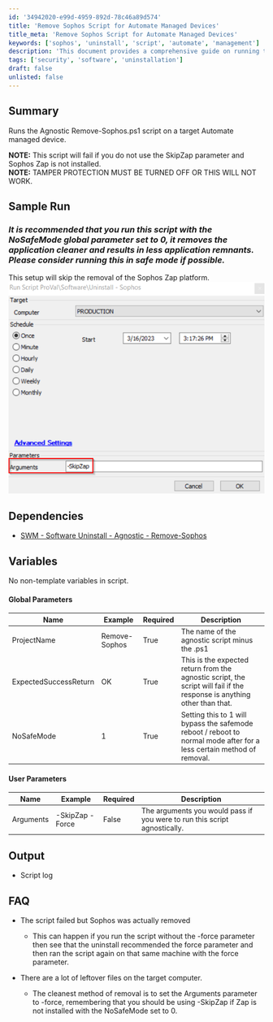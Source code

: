 ```yaml
---
id: '34942020-e99d-4959-892d-78c46a89d574'
title: 'Remove Sophos Script for Automate Managed Devices'
title_meta: 'Remove Sophos Script for Automate Managed Devices'
keywords: ['sophos', 'uninstall', 'script', 'automate', 'management']
description: 'This document provides a comprehensive guide on running the Remove-Sophos.ps1 script on Automate managed devices, detailing prerequisites, parameters, and expected outcomes for successful execution.'
tags: ['security', 'software', 'uninstallation']
draft: false
unlisted: false
---
```

## Summary

Runs the Agnostic Remove-Sophos.ps1 script on a target Automate managed device.

**NOTE:** This script will fail if you do not use the SkipZap parameter and Sophos Zap is not installed.  
**NOTE:** TAMPER PROTECTION MUST BE TURNED OFF OR THIS WILL NOT WORK.

## Sample Run

### *It is recommended that you run this script with the NoSafeMode global parameter set to 0, it removes the application cleaner and results in less application remnants. Please consider running this in safe mode if possible.*

This setup will skip the removal of the Sophos Zap platform.  
![image](../../../static/img/Uninstall---Sophos/image_1.png)

## Dependencies

- [SWM - Software Uninstall - Agnostic - Remove-Sophos](<../../powershell/Remove-Sophos.md>)

## Variables

No non-template variables in script.

#### Global Parameters

| Name                   | Example        | Required | Description                                                                                             |
|------------------------|----------------|----------|---------------------------------------------------------------------------------------------------------|
| ProjectName            | Remove-Sophos  | True     | The name of the agnostic script minus the .ps1                                                         |
| ExpectedSuccessReturn   | OK             | True     | This is the expected return from the agnostic script, the script will fail if the response is anything other than that. |
| NoSafeMode             | 1              | True     | Setting this to 1 will bypass the safemode reboot / reboot to normal mode after for a less certain method of removal. |

#### User Parameters

| Name       | Example              | Required | Description                                                                                             |
|------------|----------------------|----------|---------------------------------------------------------------------------------------------------------|
| Arguments  | -SkipZap -Force      | False    | The arguments you would pass if you were to run this script agnostically.                             |

## Output

- Script log

## FAQ

- The script failed but Sophos was actually removed
  - This can happen if you run the script without the -force parameter then see that the uninstall recommended the force parameter and then ran the script again on that same machine with the force parameter.

- There are a lot of leftover files on the target computer.
  - The cleanest method of removal is to set the Arguments parameter to -force, remembering that you should be using -SkipZap if Zap is not installed with the NoSafeMode set to 0.












